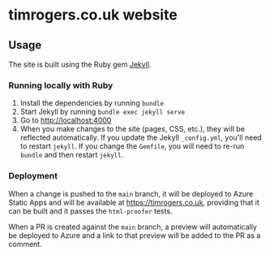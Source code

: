 # timrogers.co.uk website

## Usage

The site is built using the Ruby gem [Jekyll](https://jekyllrb.com).

### Running locally with Ruby

1. Install the dependencies by running `bundle`
2. Start Jekyll by running `bundle exec jekyll serve`
3. Go to <http://localhost:4000>
4. When you make changes to the site (pages, CSS, etc.), they will be reflected automatically. If you update the Jekyll `_config.yml`, you'll need to restart `jekyll`. If you change the `Gemfile`, you will need to re-run `bundle` and then restart `jekyll`.

### Deployment

When a change is pushed to the `main` branch, it will be deployed to Azure Static Apps and will be available at <https://timrogers.co.uk>, providing that it can be built and it passes the `html-proofer` tests.

When a PR is created against the `main` branch, a preview will automatically be deployed to Azure and a link to that preview will be added to the PR as a comment.
